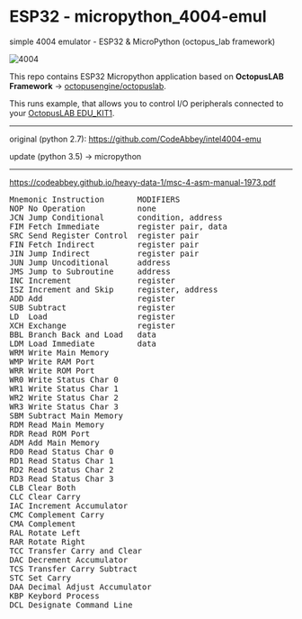 # ESP32 - micropython_4004-emul

simple 4004 emulator - ESP32 & MicroPython (octopus_lab framework)

![4004](img/i4004g.jpg)

This repo contains ESP32 Micropython application based on **OctopusLAB Framework** -> [octopusengine/octopuslab](https://github.com/octopusengine/octopuslab).

This runs example, that allows you to control I/O peripherals connected to your [OctopusLAB EDU_KIT1](https://www.octopusengine.org/edu-kit1/).

---

original (python 2.7):
https://github.com/CodeAbbey/intel4004-emu

update (python 3.5) -> micropython


---

https://codeabbey.github.io/heavy-data-1/msc-4-asm-manual-1973.pdf

<pre>
Mnemonic Instruction       MODIFIERS
NOP No Operation           none
JCN Jump Conditional       condition, address	
FIM Fetch Immediate        register pair, data		
SRC Send Register Control  register pair
FIN Fetch Indirect         register pair		 
JIN Jump Indirect          register pair		
JUN Jump Uncoditional      address	
JMS Jump to Subroutine     address	
INC Increment              register		
ISZ Increment and Skip     register, address
ADD Add                    register
SUB Subtract               register
LD  Load                   register
XCH Exchange               register
BBL Branch Back and Load   data
LDM Load Immediate         data
WRM Write Main Memory	
WMP Write RAM Port		
WRR Write ROM Port		
WR0 Write Status Char 0	
WR1 Write Status Char 1	
WR2 Write Status Char 2	
WR3 Write Status Char 3	
SBM Subtract Main Memory	
RDM Read Main Memory	
RDR Read ROM Port		
ADM Add Main Memory		
RD0 Read Status Char 0	
RD1 Read Status Char 1	
RD2 Read Status Char 2	
RD3 Read Status Char 3	
CLB Clear Both		
CLC Clear Carry		
IAC Increment Accumulator	
CMC Complement Carry	
CMA Complement		
RAL Rotate Left		
RAR Rotate Right		
TCC Transfer Carry and Clear	
DAC Decrement Accumulator	
TCS Transfer Carry Subtract	
STC Set Carry	
DAA Decimal Adjust Accumulator	
KBP Keybord Process	
DCL Designate Command Line
  
</pre>
